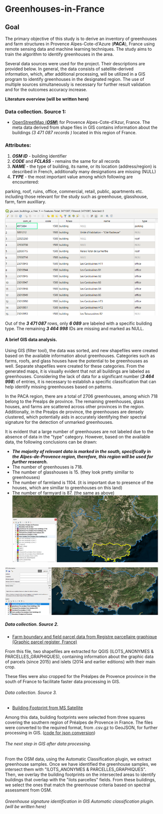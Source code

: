 # Greenhouses-in-France
## Goal
The primary objective of this study is to derive an inventory of greenhouses and farm structures in Provence Alpes-Cote-d'Azure (***PACA***), France using remote sensing data and machine learning techniques. The study aims to train the algorithm to identify greenhouses in the area. 

Several data sources were used for the project. Their descriptions are provided below. In general, the data consists of satellite-derived information, which, after additional processing, will be utilized in a GIS program to identify greenhouses in the designated region. The use of multiple sources simultaneously is necessary for further result validation and for the outcomes accuracy increase.

**__Literature overview (will be written here)__**

### Data collection. Source 1: 
* [OpenStreetMap (***OSM***)](https://download.geofabrik.de/europe/france.html) for Provence Alpes-Cote-d'Azur, France.
The meta data derived from shape files in GIS contains information about the buildings *(3 471 087 records )* located in this region of France.

### Attributes:
1. ***OSM ID*** - building identifier 
2. ***CODE*** and ***FCLASS*** - remains the same for all records
3. ***NAME*** - the type of building, its name, or its location (address/region) is described in French, additionally many designations are missing (NULL)
4. ***TYPE*** - the most important value among which following are encountered:

parking, roof, ruins, office, commercial, retail, public, apartments etc. including those relevant for the study such as greenhouse, glasshouse, farm, farm auxilliary.

![Attribute table.png](https://github.com/Phoenix-ju/greenhouses-in-France/blob/main/Attribute%20table.png)

Out of the ***3 471 087*** rows, only ***6 089*** are labeled with a specific building type. The remaining ***3 464 998*** IDs are missing and marked as NULL. 

#### A brief GIS data analysis.
Using GIS (filter tool), the data was sorted, and new shapefiles were created based on the available information about greenhouses. 
Categories such as farms, roofs, and glass houses have the potential to be greenhouses as well. Separate shapefiles were created for these categories. From the generated maps, it is visually evident that not all buildings are labeled as greenhouses. Considering the lack of data for a significant number (***3 464 998***) of entries, it is necessary to establish a specific classification that can help identify missing greenhouses based on patterns.

In the PACA region, there are a total of 2706 greenhouses, among which 718 belong to the Prealps de province. The remaining greenhouses, glass houses, and farms are scattered across other provinces in the region. Additionally, in the Prealps de province, the greenhouses are densely clustered, which potentially aids in accurately identifying their spectral signature for the detection of unmarked greenhouses.

It is evident that a large number of greenhouses are not labeled due to the absence of data in the "type" category. However, based on the available data, the following conclusions can be drawn:

* ***The majority of relevant data is marked in the south, specifically in the Alpes-de-Provence region, therefore, this region will be used for further research.***
* The number of greenhouses is 718.
* The number of glasshouses is 15. (they look pretty simillar to greenhouses)
* The number of farmland is 1104. (it is important due to presence of the houses, which are simillar to greenhouses on this land)
* The number of farmyard is 87. (the same as above)
![Screenshot (20)](https://github.com/Phoenix-ju/greenhouses-in-France/blob/main/Province%20Cote%20d%20Azur.png)

![Prealpes de Province map from QGIS](https://github.com/Phoenix-ju/greenhouses-in-France/blob/main/Prealpes%20de%20province.png)

##### Data collection. Source 2.
* [Farm boundary and field parcel data from Registre parcellaire graphique (Graphic parcel register, France)](https://geoservices.ign.fr/telechargement)

From this file, two shapefiles are extracted for QGIS (ILOTS_ANONYMES & PARCELLES_GRAPHIQUES), containing information about the graphic data of parcels (since 2015) and islets (2014 and earlier editions) with their main crop. 

These files were also cropped for the Préalpes de Provence province in the south of France to facilitate faster data processing in GIS.

###### Data collection. Source 3.
* [Building Footprint from MS Satellite](https://github.com/microsoft/GlobalMLBuildingFootprints)

Among this data, building footprints were selected from three squares covering the southern region of Préalpes de Provence in France. The files were converted to the required format, from .csv.gz to GeoJSON, for further processing in GIS.
([code for json conversion](https://github.com/microsoft/GlobalMLBuildingFootprints/blob/main/scripts/make-gis-friendly.py))

###### The next step in GIS after data processing.
From the OSM data, using the Automatic Classification plugin, we extract greenhouse samples. Once we have identified the greenhouse samples, we intersect them with "ILOTS_ANONYMES & PARCELLES_GRAPHIQUES". Then, we overlay the building footprints on the intersected areas to identify buildings that overlap with the "ilots parcelles" fields. From these buildings, we select the ones that match the greenhouse criteria based on spectral assessment from OSM.

###### Greenhouse signature identification in GIS Automatic classification plugin. (will be written here)
















